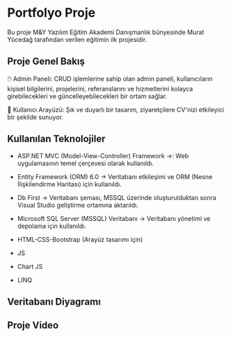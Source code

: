 <h1>Portfolyo Proje</h1>
<p>Bu proje M&Y Yazılım Eğitim Akademi Danışmanlık bünyesinde Murat Yücedağ tarafından verilen eğitimin ilk projesidir.</p>
<h2>Proje Genel Bakış</h2>
<p></p>

<p>🖱️ Admin Paneli: CRUD işlemlerine sahip olan admin paneli, kullanıcıların kişisel bilgilerini, projelerini, referanslarını ve hizmetlerini kolayca girebilecekleri ve güncelleyebilecekleri bir ortam sağlar. </p>
<p>👤 Kullanıcı Arayüzü: Şık ve duyarlı bir tasarım, ziyaretçilere CV'nizi etkileyici bir şekilde sunuyor.</p>

<h2>Kullanılan Teknolojiler</h2>

- ASP.NET MVC (Model-View-Controller) Framework ->:  Web uygulamasının temel çerçevesi olarak kullanıldı. 

- Entity Framework (ORM) 6.0 -> Veritabanı etkileşimi ve ORM (Nesne İlişkilendirme Haritası) için kullanıldı.

- Db First -> Veritabanı şeması, MSSQL üzerinde oluşturulduktan sonra Visual Studio geliştirme ortamına aktarıldı.
  
- Microsoft SQL Server (MSSQL) Veritabanı -> Veritabanı yönetimi ve depolama için kullanıldı.
 
- HTML-CSS-Bootstrap (Arayüz tasarımı için)
  
- JS
  
- Chart JS
  
- LINQ 


<h2>Veritabanı Diyagramı</h2>



<h2>Proje Video</h2>


